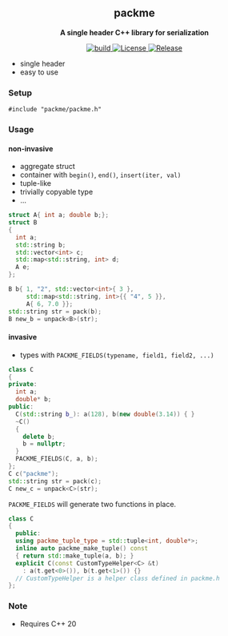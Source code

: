 <h2 align="center">
packme
</h2> 

<p align="center">
<strong> A single header C++ library for serialization</strong>
</p>

<p align="center">
  <a href="https://github.com/caozhanhao/packme/actions/workflows/tests.yml" >
    <img src="https://img.shields.io/github/actions/workflow/status/caozhanhao/packme/tests.yml?style=flat-square" alt="build" />  
  </a>
  <a href="LICENSE" >
    <img src="https://img.shields.io/github/license/caozhanhao/packme?label=License&style=flat-square&color=yellow" alt="License" />  
  </a>
  <a href="https://github.com/caozhanhao/packme/releases" >
    <img src="https://img.shields.io/github/v/release/caozhanhao/packme?label=Release&style=flat-square&color=orange" alt="Release" />  
  </a>
</p>

- single header
- easy to use

### Setup

`#include "packme/packme.h"`

### Usage
#### non-invasive
- aggregate struct 
- container with `begin()`, `end()`, `insert(iter, val)`
- tuple-like
- trivially copyable type
- ...
```c++
struct A{ int a; double b;};
struct B
{
  int a;
  std::string b;
  std::vector<int> c;
  std::map<std::string, int> d;
  A e;
};

B b{ 1, "2", std::vector<int>{ 3 }, 
     std::map<std::string, int>{{ "4", 5 }},
     A{ 6, 7.0 }};
std::string str = pack(b);
B new_b = unpack<B>(str);
```
#### invasive
- types with `PACKME_FIELDS(typename, field1, field2, ...)`

```c++
class C
{
private:
  int a;   
  double* b; 
public:
  C(std::string b_): a(128), b(new double(3.14)) { }   
  ~C()
  {
    delete b;
    b = nullptr;
  }
  PACKME_FIELDS(C, a, b);
}; 
C c("packme");
std::string str = pack(c);
C new_c = unpack<C>(str);
```
`PACKME_FIELDS` will generate two functions in place.
```c++
class C
{
  public:
  using packme_tuple_type = std::tuple<int, double*>;
  inline auto packme_make_tuple() const
  { return std::make_tuple(a, b); }
  explicit C(const CustomTypeHelper<C> &t)
    : a(t.get<0>()), b(t.get<1>()) {}
  // CustomTypeHelper is a helper class defined in packme.h
};
```

### Note

- Requires C++ 20